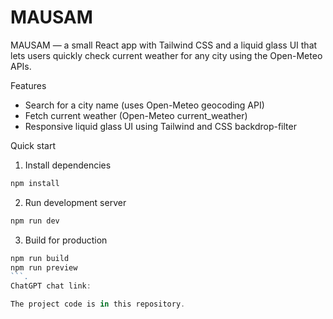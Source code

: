 # MAUSAM

MAUSAM — a small React app with Tailwind CSS and a liquid glass UI that lets users quickly check current weather for any city using the Open-Meteo APIs.

Features
- Search for a city name (uses Open-Meteo geocoding API)
- Fetch current weather (Open-Meteo current_weather)
- Responsive liquid glass UI using Tailwind and CSS backdrop-filter

Quick start
1. Install dependencies

```powershell
npm install
```

2. Run development server

```powershell
npm run dev
```

3. Build for production

```powershell
npm run build
npm run preview
```.
ChatGPT chat link:

The project code is in this repository.

